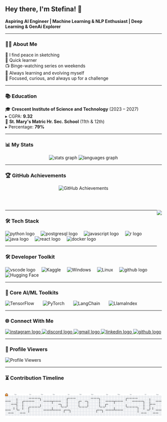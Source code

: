 ## Hey there, I'm Stefina! 👋 
**Aspiring AI Engineer | Machine Learning & NLP Enthusiast | Deep Learning & GenAi Explorer**

---

### 🧑‍💻 About Me  
🎨 I find peace in sketching  
🧠 Quick learner  
📺 Binge-watching series on weekends  
🔄 Always learning and evolving myself  
🎯 Focused, curious, and always up for a challenge

---

### 📚 Education  
🎓 **Crescent Institute of Science and Technology** (2023 – 2027)  
▸ CGPA: **9.32**  
🏫 **St. Mary's Matric Hr. Sec. School** (11th & 12th)  
▸ Percentage: **79%**

---

### 📊 My Stats
<div align="center">
  <img src="https://github-readme-stats.vercel.app/api?username=Stefina-11&hide_title=false&hide_rank=false&show_icons=true&include_all_commits=true&count_private=true&disable_animations=false&theme=dracula&locale=en&hide_border=false" height="150" alt="stats graph" />
  <img src="https://github-readme-stats.vercel.app/api/top-langs?username=Stefina-11&locale=en&hide_title=false&layout=compact&card_width=320&langs_count=5&theme=dracula&hide_border=false" height="150" alt="languages graph" />
</div>

---

### 🏆 GitHub Achievements
<div align="center">
  <img src="https://github-profile-trophy.vercel.app/?username=Stefina-11&theme=dracula&title=MultiLanguage,Stars,Commits,Followers,Repositories,PullRequest,Issues,Reviews,Experience" alt="GitHub Achievements" />
</div>

<br><br>

<img align="right" height="150" src="https://i.imgflip.com/65efzo.gif" />

---

### 🛠️ Tech Stack
<div align="left">
  <img src="https://cdn.jsdelivr.net/gh/devicons/devicon/icons/python/python-original.svg" height="30" alt="python logo" />
  <img width="12" />
  <img src="https://cdn.jsdelivr.net/gh/devicons/devicon/icons/postgresql/postgresql-original.svg" height="30" alt="postgresql logo" />
  <img width="12" />
  <img src="https://cdn.jsdelivr.net/gh/devicons/devicon/icons/javascript/javascript-original.svg" height="30" alt="javascript logo" />
  <img width="12" />
  <img src="https://cdn.jsdelivr.net/gh/devicons/devicon/icons/r/r-original.svg" height="30" alt="r logo" />
  <img width="12" />
  <img src="https://cdn.jsdelivr.net/gh/devicons/devicon/icons/java/java-original.svg" height="30" alt="java logo" />
  <img width="12" />
  <img src="https://cdn.jsdelivr.net/gh/devicons/devicon/icons/react/react-original.svg" height="30" alt="react logo" />
  <img width="12" />
  <img src="https://cdn.jsdelivr.net/gh/devicons/devicon/icons/docker/docker-original.svg" height="30" alt="docker logo" />
</div>

---

### 🛠 Developer Toolkit
<div align="left">
  <img src="https://cdn.jsdelivr.net/gh/devicons/devicon/icons/vscode/vscode-original.svg" height="30" alt="vscode logo" />
  <img width="12" />
  <img src="https://cdn.jsdelivr.net/gh/devicons/devicon/icons/kaggle/kaggle-original.svg" height="30" alt="Kaggle" />
  <img width="12" />
  <img src="https://cdn.jsdelivr.net/gh/devicons/devicon/icons/windows8/windows8-original.svg" height="30" alt="Windows" />
  <img width="12" />
  <img src="https://cdn.jsdelivr.net/gh/devicons/devicon/icons/linux/linux-original.svg" height="30" alt="Linux" />
  <img width="12" />
  <img src="https://cdn.jsdelivr.net/gh/devicons/devicon/icons/github/github-original.svg" height="30" alt="github logo" />
  <img width="12" />
  <img src="https://img.shields.io/badge/Hugging%20Face-FFD21C?style=for-the-badge&logo=huggingface&logoColor=black" height="35" alt="Hugging Face" />
</div>

---

### 🧠 Core AI/ML Toolkits
<div align="left">
  <img src="https://cdn.jsdelivr.net/gh/devicons/devicon/icons/tensorflow/tensorflow-original.svg" height="40" alt="TensorFlow" />
  <img width="20" />
  <img src="https://cdn.jsdelivr.net/gh/devicons/devicon/icons/pytorch/pytorch-original.svg" height="40" alt="PyTorch" />
  <img width="20" />
  <img src="https://img.shields.io/badge/LangChain-000000?style=for-the-badge&logo=langchain&logoColor=white" height="35" alt="LangChain" />
  <img width="20" />
  <img src="https://img.shields.io/badge/LlamaIndex-000000?style=for-the-badge&logo=llama&logoColor=white" height="35" alt="LlamaIndex" />
</div>

---

### 🌐 Connect With Me
<div align="left">
  <a href="https://www.instagram.com/stefina._.1109/" target="_blank">
    <img src="https://img.shields.io/static/v1?message=Instagram&logo=instagram&label=&color=E4405F&logoColor=white&labelColor=&style=for-the-badge" height="35" alt="instagram logo" />
  </a>
  <a href="https://discord.com/users/Stefina_1109" target="_blank">
    <img src="https://img.shields.io/static/v1?message=Discord&logo=discord&label=&color=7289DA&logoColor=white&labelColor=&style=for-the-badge" height="35" alt="discord logo" />
  </a>
  <a href="mailto:stefina1109@gmail.com" target="_blank">
    <img src="https://img.shields.io/static/v1?message=Gmail&logo=gmail&label=&color=D14836&logoColor=white&labelColor=&style=for-the-badge" height="35" alt="gmail logo" />
  </a>
  <a href="https://www.linkedin.com/in/stefina1109/" target="_blank">
    <img src="https://img.shields.io/static/v1?message=LinkedIn&logo=linkedin&label=&color=0077B5&logoColor=white&labelColor=&style=for-the-badge" height="35" alt="linkedin logo" />
  </a>
  <a href="https://github.com/Stefina-11" target="_blank">
    <img src="https://img.shields.io/static/v1?message=GitHub&logo=github&label=&color=181717&logoColor=white&labelColor=&style=for-the-badge" height="35" alt="github logo" />
  </a>
</div>

---

### 👀 Profile Viewers
<div align="left">
  <img src="https://visitor-badge.glitch.me/badge?page_id=Stefina-11.Stefina-11" alt="Profile Viewers" />
</div>

---

### ⏳ Contribution Timeline  
<br clear="both">
<img src="https://raw.githubusercontent.com/Stefina-11/Stefina-11/output/pacman-contribution-graph.svg?theme=dark" alt="Pacman Contribution Graph" />
